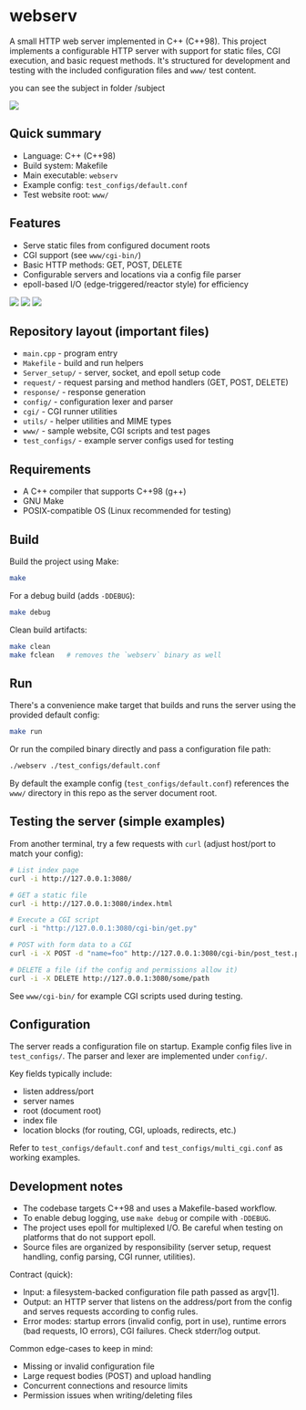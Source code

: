 # webserv

A small HTTP web server implemented in C++ (C++98). This project implements a configurable HTTP server with support for static files, CGI execution, and basic request methods. It's structured for development and testing with the included configuration files and `www/` test content.

you can see the subject in folder /subject

<img src="/subject/1.png" with = 400>

## Quick summary

- Language: C++ (C++98)
- Build system: Makefile
- Main executable: `webserv`
- Example config: `test_configs/default.conf`
- Test website root: `www/`

## Features

- Serve static files from configured document roots
- CGI support (see `www/cgi-bin/`)
- Basic HTTP methods: GET, POST, DELETE
- Configurable servers and locations via a config file parser
- epoll-based I/O (edge-triggered/reactor style) for efficiency

<img src="/subject/2.png" with = 400>

<img src="/subject/3.png" with = 400>

<img src="/subject/4.png" with = 400>

## Repository layout (important files)

- `main.cpp` - program entry
- `Makefile` - build and run helpers
- `Server_setup/` - server, socket, and epoll setup code
- `request/` - request parsing and method handlers (GET, POST, DELETE)
- `response/` - response generation
- `config/` - configuration lexer and parser
- `cgi/` - CGI runner utilities
- `utils/` - helper utilities and MIME types
- `www/` - sample website, CGI scripts and test pages
- `test_configs/` - example server configs used for testing

## Requirements

- A C++ compiler that supports C++98 (g++)
- GNU Make
- POSIX-compatible OS (Linux recommended for testing)

## Build

Build the project using Make:

```zsh
make
```

For a debug build (adds `-DDEBUG`):

```zsh
make debug
```

Clean build artifacts:

```zsh
make clean
make fclean   # removes the `webserv` binary as well
```

## Run

There's a convenience make target that builds and runs the server using the provided default config:

```zsh
make run
```

Or run the compiled binary directly and pass a configuration file path:

```zsh
./webserv ./test_configs/default.conf
```

By default the example config (`test_configs/default.conf`) references the `www/` directory in this repo as the server document root.

## Testing the server (simple examples)

From another terminal, try a few requests with `curl` (adjust host/port to match your config):

```zsh
# List index page
curl -i http://127.0.0.1:3080/

# GET a static file
curl -i http://127.0.0.1:3080/index.html

# Execute a CGI script
curl -i "http://127.0.0.1:3080/cgi-bin/get.py"

# POST with form data to a CGI
curl -i -X POST -d "name=foo" http://127.0.0.1:3080/cgi-bin/post_test.py

# DELETE a file (if the config and permissions allow it)
curl -i -X DELETE http://127.0.0.1:3080/some/path
```

See `www/cgi-bin/` for example CGI scripts used during testing.

## Configuration

The server reads a configuration file on startup. Example config files live in `test_configs/`.
The parser and lexer are implemented under `config/`.

Key fields typically include:

- listen address/port
- server names
- root (document root)
- index file
- location blocks (for routing, CGI, uploads, redirects, etc.)

Refer to `test_configs/default.conf` and `test_configs/multi_cgi.conf` as working examples.

## Development notes

- The codebase targets C++98 and uses a Makefile-based workflow.
- To enable debug logging, use `make debug` or compile with `-DDEBUG`.
- The project uses epoll for multiplexed I/O. Be careful when testing on platforms that do not support epoll.
- Source files are organized by responsibility (server setup, request handling, config parsing, CGI runner, utilities).

Contract (quick):

- Input: a filesystem-backed configuration file path passed as argv[1].
- Output: an HTTP server that listens on the address/port from the config and serves requests according to config rules.
- Error modes: startup errors (invalid config, port in use), runtime errors (bad requests, IO errors), CGI failures. Check stderr/log output.

Common edge-cases to keep in mind:

- Missing or invalid configuration file
- Large request bodies (POST) and upload handling
- Concurrent connections and resource limits
- Permission issues when writing/deleting files
